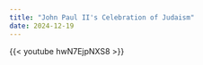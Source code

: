 ```yaml
---
title: "John Paul II's Celebration of Judaism"
date: 2024-12-19
---
```


{{< youtube hwN7EjpNXS8 >}}
